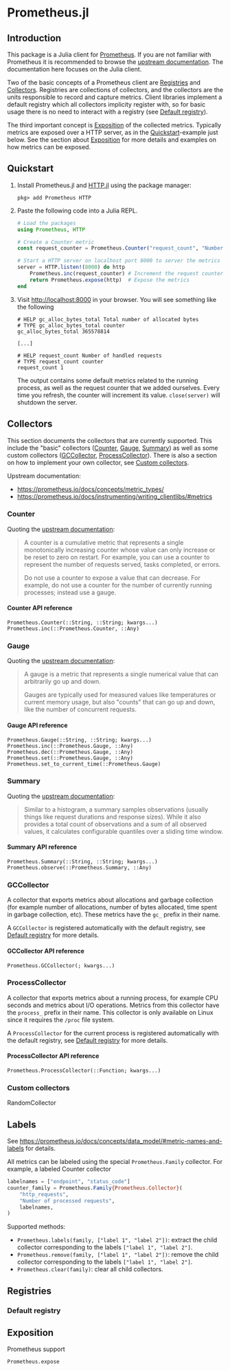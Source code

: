 # Prometheus.jl

## Introduction

This package is a Julia client for [Prometheus](https://prometheus.io/). If you are not
familiar with Prometheus it is recommended to browse the [upstream
documentation](https://prometheus.io/docs/introduction/overview/). The documentation here
focuses on the Julia client.

Two of the basic concepts of a Prometheus client are [Registries](@ref) and
[Collectors](@ref). Registries are collections of collectors, and the collectors are the
units responsible to record and capture metrics. Client libraries implement a default
registry which all collectors implicity register with, so for basic usage there is no need
to interact with a registry (see [Default registry](@ref)).

The third important concept is [Exposition](@ref) of the collected metrics. Typically
metrics are exposed over a HTTP server, as in the [Quickstart](@ref)-example just below. See
the section about [Exposition](@ref) for more details and examples on how metrics can be
exposed.

## Quickstart

1. Install Prometheus.jl and [HTTP.jl](https://github.com/JuliaWeb/HTTP.jl)
   using the package manager:
   ```
   pkg> add Prometheus HTTP
   ```

2. Paste the following code into a Julia REPL.
   ```julia
   # Load the packages
   using Prometheus, HTTP

   # Create a Counter metric
   const request_counter = Prometheus.Counter("request_count", "Number of handled requests")

   # Start a HTTP server on localhost port 8000 to server the metrics
   server = HTTP.listen!(8000) do http
       Prometheus.inc(request_counter) # Increment the request counter
       return Prometheus.expose(http)  # Expose the metrics
   end
   ```

3. Visit <http://localhost:8000> in your browser. You will see something like the following
   ```
   # HELP gc_alloc_bytes_total Total number of allocated bytes
   # TYPE gc_alloc_bytes_total counter
   gc_alloc_bytes_total 365578814

   [...]

   # HELP request_count Number of handled requests
   # TYPE request_count counter
   request_count 1
   ```
   The output contains some default metrics related to the running process, as well as the
   request counter that we added ourselves. Every time you refresh, the counter will
   increment its value. `close(server)` will shutdown the server.


## Collectors

This section documents the collectors that are currently supported. This include the "basic"
collectors ([Counter](@ref), [Gauge](@ref), [Summary](@ref)) as well as some custom
collectors ([GCCollector](@ref), [ProcessCollector](@ref)). There is also a section on how
to implement your own collector, see [Custom collectors](@ref).

Upstream documentation:
 - <https://prometheus.io/docs/concepts/metric_types/>
 - <https://prometheus.io/docs/instrumenting/writing_clientlibs/#metrics>


### Counter

Quoting the [upstream
documentation](https://prometheus.io/docs/concepts/metric_types/#counter):
> A counter is a cumulative metric that represents a single monotonically increasing counter
> whose value can only increase or be reset to zero on restart. For example, you can use a
> counter to represent the number of requests served, tasks completed, or errors.
>
> Do not use a counter to expose a value that can decrease. For example, do not use a
> counter for the number of currently running processes; instead use a gauge.


#### Counter API reference

```@docs
Prometheus.Counter(::String, ::String; kwargs...)
Prometheus.inc(::Prometheus.Counter, ::Any)
```

### Gauge

Quoting the [upstream
documentation](https://prometheus.io/docs/concepts/metric_types/#gauge):
> A gauge is a metric that represents a single numerical value that can arbitrarily go up
> and down.
>
> Gauges are typically used for measured values like temperatures or current memory usage,
> but also "counts" that can go up and down, like the number of concurrent requests.

#### Gauge API reference

```@docs
Prometheus.Gauge(::String, ::String; kwargs...)
Prometheus.inc(::Prometheus.Gauge, ::Any)
Prometheus.dec(::Prometheus.Gauge, ::Any)
Prometheus.set(::Prometheus.Gauge, ::Any)
Prometheus.set_to_current_time(::Prometheus.Gauge)
```

### Summary

Quoting the [upstream
documentation](https://prometheus.io/docs/concepts/metric_types/#summary):
> Similar to a histogram, a summary samples observations (usually things like request
> durations and response sizes). While it also provides a total count of observations and a
> sum of all observed values, it calculates configurable quantiles over a sliding time
> window.

#### Summary API reference

```@docs
Prometheus.Summary(::String, ::String; kwargs...)
Prometheus.observe(::Prometheus.Summary, ::Any)
```

### GCCollector

A collector that exports metrics about allocations and garbage collection (for example
number of allocations, number of bytes allocated, time spent in garbage collection, etc).
These metrics have the `gc_` prefix in their name.

A `GCCollector` is registered automatically with the default registry, see
[Default registry](@ref) for more details.

#### GCCollector API reference

```@docs
Prometheus.GCCollector(; kwargs...)
```

### ProcessCollector

A collector that exports metrics about a running process, for example CPU seconds and
metrics about I/O operations. Metrics from this collector have the `process_` prefix in
their name. This collector is only available on Linux since it requires the `/proc` file
system.

A `ProcessCollector` for the current process is registered automatically with the
default registry, see [Default registry](@ref) for more details.

#### ProcessCollector API reference

```@docs
Prometheus.ProcessCollector(::Function; kwargs...)
```

### Custom collectors

RandomCollector


## Labels

See <https://prometheus.io/docs/concepts/data_model/#metric-names-and-labels> for details.

All metrics can be labeled using the special `Prometheus.Family` collector. For example, a
labeled Counter collector
```julia
labelnames = ["endpoint", "status_code"]
counter_family = Prometheus.Family{Prometheus.Collector}(
    "http_requests",
    "Number of processed requests",
    labelnames,
)
```

Supported methods:
 - `Prometheus.labels(family, ["label 1", "label 2"])`: extract the child collector
   corresponding to the labels `["label 1", "label 2"]`.
 - `Prometheus.remove(family, ["label 1", "label 2"])`: remove the child collector
   corresponding to the labels `["label 1", "label 2"]`.
 - `Prometheus.clear(family)`: clear all child collectors.

## Registries


### Default registry


## Exposition

Prometheus support

```@docs
Prometheus.expose
```

